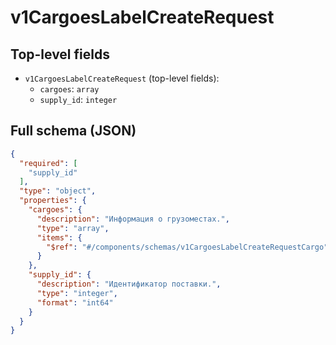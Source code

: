 # v1CargoesLabelCreateRequest

## Top-level fields
- `v1CargoesLabelCreateRequest` (top-level fields):
  - `cargoes`: `array`
  - `supply_id`: `integer`

## Full schema (JSON)
```json
{
  "required": [
    "supply_id"
  ],
  "type": "object",
  "properties": {
    "cargoes": {
      "description": "Информация о грузоместах.",
      "type": "array",
      "items": {
        "$ref": "#/components/schemas/v1CargoesLabelCreateRequestCargo"
      }
    },
    "supply_id": {
      "description": "Идентификатор поставки.",
      "type": "integer",
      "format": "int64"
    }
  }
}
```
